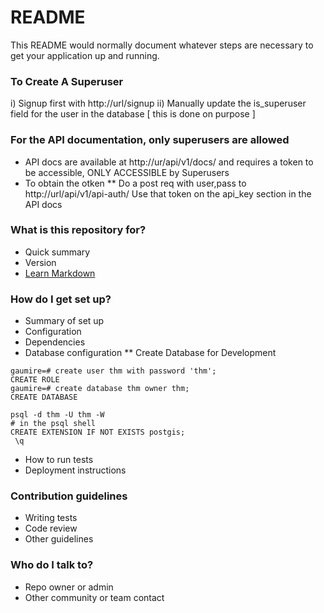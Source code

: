# README #

This README would normally document whatever steps are necessary to get your application up and running.

### To Create A Superuser ###
i) Signup first with http://url/signup
ii) Manually update the is_superuser field for the user in the database [ this is done on purpose ]

### For the API documentation, only superusers are allowed ###
* API docs are available at http://ur/api/v1/docs/ and requires a token to be accessible, ONLY ACCESSIBLE by Superusers
* To obtain the otken
** Do a post req with user,pass to http://url/api/v1/api-auth/
Use that token on the api_key section in the API docs

### What is this repository for? ###

* Quick summary
* Version
* [Learn Markdown](https://bitbucket.org/tutorials/markdowndemo)

### How do I get set up? ###

* Summary of set up
* Configuration
* Dependencies
* Database configuration
** Create Database for Development

```
gaumire=# create user thm with password 'thm';
CREATE ROLE
gaumire=# create database thm owner thm;
CREATE DATABASE

psql -d thm -U thm -W
# in the psql shell
CREATE EXTENSION IF NOT EXISTS postgis;
 \q

```

* How to run tests
* Deployment instructions

### Contribution guidelines ###

* Writing tests
* Code review
* Other guidelines

### Who do I talk to? ###

* Repo owner or admin
* Other community or team contact
